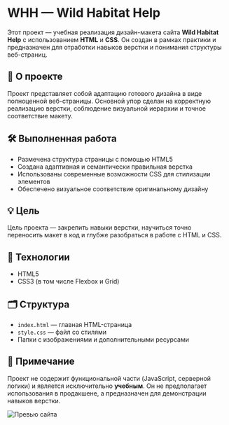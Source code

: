 # WHH — Wild Habitat Help

Этот проект — учебная реализация дизайн-макета сайта **Wild Habitat Help** с использованием **HTML** и **CSS**. Он создан в рамках практики и предназначен для отработки навыков верстки и понимания структуры веб-страниц.

## 🔧 О проекте

Проект представляет собой адаптацию готового дизайна в виде полноценной веб-страницы. Основной упор сделан на корректную реализацию верстки, соблюдение визуальной иерархии и точное соответствие макету.

## 🛠 Выполненная работа

- Размечена структура страницы с помощью HTML5
- Создана адаптивная и семантически правильная верстка
- Использованы современные возможности CSS для стилизации элементов
- Обеспечено визуальное соответствие оригинальному дизайну

## 💡 Цель

Цель проекта — закрепить навыки верстки, научиться точно переносить макет в код и глубже разобраться в работе с HTML и CSS.

## 🚀 Технологии

- HTML5
- CSS3 (в том числе Flexbox и Grid)

## 🗂 Структура

- `index.html` — главная HTML-страница
- `style.css` — файл со стилями
- Папки с изображениями и дополнительными ресурсами

## 📌 Примечание

Проект не содержит функциональной части (JavaScript, серверной логики) и является исключительно **учебным**. Он не предполагает использования в продакшене, а предназначен для демонстрации навыков верстки.

![Превью сайта](preview/preview.jpeg)
